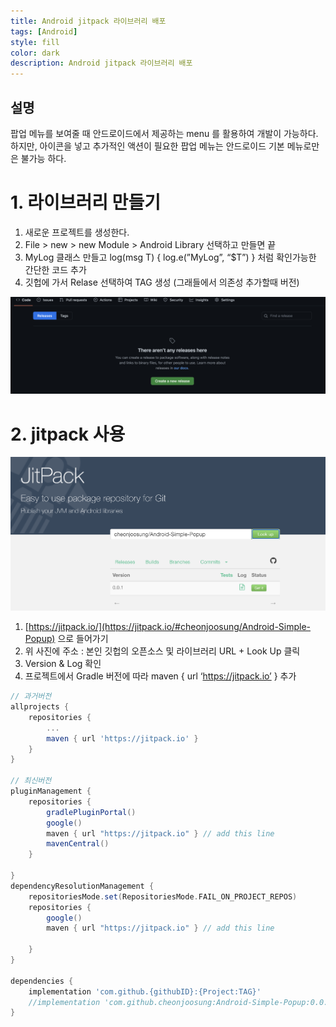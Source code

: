 ```yaml
---
title: Android jitpack 라이브러리 배포
tags: [Android]
style: fill
color: dark
description: Android jitpack 라이브러리 배포
---
```


## 설명
팝업 메뉴를 보여줄 때 안드로이드에서 제공하는 menu 를 활용하여 개발이 가능하다. 하지만, 아이콘을 넣고 추가적인 액션이 필요한 팝업 메뉴는 안드로이드 기본 메뉴로만은 불가능 하다.


# 1. 라이브러리 만들기
1. 새로운 프로젝트를 생성한다.
2. File > new > new Module > Android Library 선택하고 만들면 끝
3. MyLog 클래스 만들고 log(msg T) { log.e(”MyLog”, “$T”) } 처럼 확인가능한 간단한 코드 추가
4. 깃헙에 가서 Relase 선택하여 TAG 생성 (그래들에서 의존성 추가할때 버전)

![preview](https://github.com/cheonjoosung/cheonjoosung/blob/master/image/jitpack/jitpack1.png?raw=true)

# 2. jitpack 사용
![preview](https://github.com/cheonjoosung/cheonjoosung/blob/master/image/jitpack/jitpack2.png?raw=true)

1. [https://jitpack.io/](https://jitpack.io/#cheonjoosung/Android-Simple-Popup) 으로 들어가기
2. 위 사진에 주소 : 본인 깃헙의 오픈소스 및 라이브러리 URL + Look Up 클릭
3. Version & Log 확인
4. 프로젝트에서 Gradle 버전에 따라 maven { url ‘https://jitpack.io’ } 추가


```gradle
// 과거버전
allprojects {
    repositories {
        ...
        maven { url 'https://jitpack.io' }
    }
}

// 최신버전
pluginManagement {
    repositories {
        gradlePluginPortal()
        google()
        maven { url "https://jitpack.io" } // add this line
        mavenCentral()
    }

}
dependencyResolutionManagement {
    repositoriesMode.set(RepositoriesMode.FAIL_ON_PROJECT_REPOS)
    repositories {
        google()
        maven { url "https://jitpack.io" } // add this line

    }
}

dependencies {
	implementation 'com.github.{githubID}:{Project:TAG}'
	//implementation 'com.github.cheonjoosung:Android-Simple-Popup:0.0.2'
}
```
